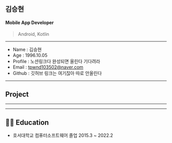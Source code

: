 ## 김승현
#### Mobile App Developer 
> Android, Kotlin

---

- Name : 김승현 
- Age : 1996.10.05
- Profile : 노션링크다 완성되면 올린다 기다려라
- Email : tpwnd103502@naver.com
- Github : 깃허브 링크는 여기잖아 따로 안올린다


---


## Project
---

---

## 👨‍🎓 Education

- 호서대학교 컴퓨터소프트웨어 졸업 2015.3 ~ 2022.2

<!---
kimq1005/kimq1005 is a ✨ special ✨ repository because its `README.md` (this file) appears on your GitHub profile.
You can click the Preview link to take a look at your changes.
--->
